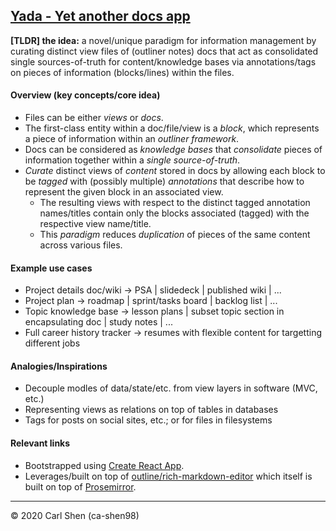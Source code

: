## [Yada - Yet another docs app](https://ca-shen98.github.io/yada)

**\[TLDR\] the idea:** a novel/unique paradigm for information management by curating distinct view files of (outliner
notes) docs that act as consolidated single sources-of-truth for content/knowledge bases via annotations/tags on pieces
of information (blocks/lines) within the files.

#### Overview (key concepts/core idea)
* Files can be either *views* or *docs*.
* The first-class entity within a doc/file/view is a *block*, which represents a piece of information within an
*outliner framework*.
* Docs can be considered as *knowledge bases* that *consolidate* pieces of information together within a *single
source-of-truth*.
* *Curate* distinct views of *content* stored in docs by allowing each block to be *tagged* with (possibly multiple)
*annotations* that describe how to represent the given block in an associated view.
    * The resulting views with respect to the distinct tagged annotation names/titles contain only the blocks associated
    (tagged) with the respective view name/title.
    * This *paradigm* reduces *duplication* of pieces of the same content across various files.

#### Example use cases
* Project details doc/wiki -> PSA \| slidedeck \| published wiki \| ...
* Project plan -> roadmap \| sprint/tasks board \| backlog list \| ...
* Topic knowledge base -> lesson plans \| subset topic section in encapsulating doc \| study notes \| ...
* Full career history tracker -> resumes with flexible content for targetting different jobs

#### Analogies/Inspirations
 * Decouple modles of data/state/etc. from view layers in software (MVC, etc.)
 * Representing views as relations on top of tables in databases
 * Tags for posts on social sites, etc.; or for files in filesystems

#### Relevant links
* Bootstrapped using [Create React App](https://github.com/facebook/create-react-app).
* Leverages/built on top of [outline/rich-markdown-editor](https://github.com/outline/rich-markdown-editor) which itself
is built on top of [Prosemirror](https://prosemirror.net/).

---
&copy; 2020 Carl Shen (ca-shen98)
